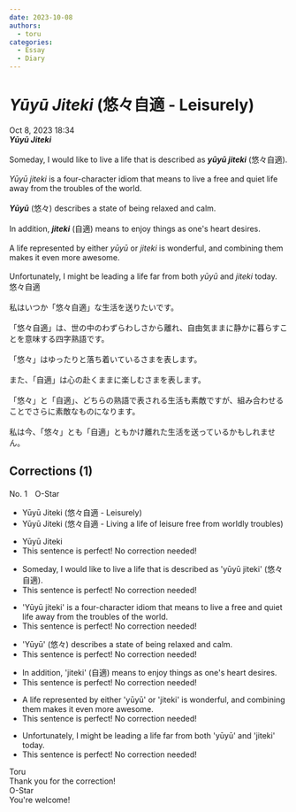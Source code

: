```yaml
---
date: 2023-10-08
authors:
  - toru
categories:
  - Essay
  - Diary
---
```


# <strong><em>Yūyū Jiteki</strong></em> (悠々自適 - Leisurely)
<div class="date">Oct 8, 2023 18:34</div>
<div id="post"><div id="body_show_ori">
<strong><em>Yūyū Jiteki</strong></em><br/><br/>Someday, I would like to live a life that is described as <strong><em>yūyū jiteki</em></strong> (悠々自適).<br/><br/><em>Yūyū jiteki</em> is a four-character idiom that means to live a free and quiet life away from the troubles of the world.<br/><br/><strong><em>Yūyū</em></strong> (悠々) describes a state of being relaxed and calm.<br/><br/>In addition, <strong><em>jiteki</em></strong> (自適) means to enjoy things as one's heart desires.<br/><br/>A life represented by either <em>yūyū</em> or <em>jiteki</em> is wonderful, and combining them makes it even more awesome.<br/><br/>Unfortunately, I might be leading a life far from both <em>yūyū</em> and <em>jiteki</em> today.
</div></div>

<!-- more -->

<div id="post_ja"><div id="body_show_mo">
悠々自適<br/><br/>私はいつか「悠々自適」な生活を送りたいです。<br/><br/>「悠々自適」は、世の中のわずらわしさから離れ、自由気ままに静かに暮らすことを意味する四字熟語です。<br/><br/>「悠々」はゆったりと落ち着いているさまを表します。<br/><br/>また、「自適」は心の赴くままに楽しむさまを表します。<br/><br/>「悠々」と「自適」、どちらの熟語で表される生活も素敵ですが、組み合わせることでさらに素敵なものになります。<br/><br/>私は今、「悠々」とも「自適」ともかけ離れた生活を送っているかもしれません。
</div></div>

## Corrections (1)
<div id="block"><div class="first_name"> No. 1　<span class="just_name">O-Star</span></div><div id="block2">
<ul class="correction_field">
<li class="incorrect">Yūyū Jiteki (悠々自適 - Leisurely)</li>
<li class="corrected correct">
Yūyū Jiteki (悠々自適 - <span class="f_bold">Living a life of leisure free from worldly troubles</span>)
</li>
</ul>
<ul class="correction_field">
<li class="incorrect">Yūyū Jiteki</li>
<li class="corrected perfect">This sentence is perfect! No correction needed!</li>
</ul>
<ul class="correction_field">
<li class="incorrect">Someday, I would like to live a life that is described as 'yūyū jiteki' (悠々自適).</li>
<li class="corrected perfect">This sentence is perfect! No correction needed!</li>
</ul>
<ul class="correction_field">
<li class="incorrect">'Yūyū jiteki' is a four-character idiom that means to live a free and quiet life away from the troubles of the world.</li>
<li class="corrected perfect">This sentence is perfect! No correction needed!</li>
</ul>
<ul class="correction_field">
<li class="incorrect">'Yūyū' (悠々) describes a state of being relaxed and calm.</li>
<li class="corrected perfect">This sentence is perfect! No correction needed!</li>
</ul>
<ul class="correction_field">
<li class="incorrect">In addition, 'jiteki' (自適) means to enjoy things as one's heart desires.</li>
<li class="corrected perfect">This sentence is perfect! No correction needed!</li>
</ul>
<ul class="correction_field">
<li class="incorrect">A life represented by either 'yūyū' or 'jiteki' is wonderful, and combining them makes it even more awesome.</li>
<li class="corrected perfect">This sentence is perfect! No correction needed!</li>
</ul>
<ul class="correction_field">
<li class="incorrect">Unfortunately, I might be leading a life far from both 'yūyū' and 'jiteki' today.</li>
<li class="corrected perfect">This sentence is perfect! No correction needed!</li>
</ul>
</div><div class="name"><span class="just_name">Toru</span><br>
Thank you for the correction!
</div>
<div class="name"><span class="just_name">O-Star</span><br>
You're welcome!
</div>
</div>
